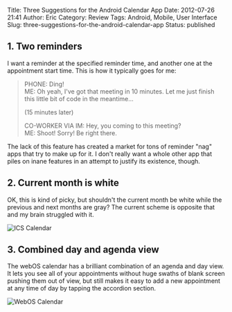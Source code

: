 Title: Three Suggestions for the Android Calendar App
Date: 2012-07-26 21:41
Author: Eric
Category: Review
Tags: Android, Mobile, User Interface
Slug: three-suggestions-for-the-android-calendar-app
Status: published

1\. Two reminders
-----------------

I want a reminder at the specified reminder time, and another one at the
appointment start time. This is how it typically goes for me:

> PHONE: Ding!\
> ME: Oh yeah, I've got that meeting in 10 minutes. Let me just finish
> this little bit of code in the meantime...
>
> (15 minutes later)
>
> CO-WORKER VIA IM: Hey, you coming to this meeting?\
> ME: Shoot! Sorry! Be right there.

The lack of this feature has created a market for tons of reminder "nag"
apps that try to make up for it. I don't really want a whole other app
that piles on inane features in an attempt to justify its existence,
though.

2\. Current month is white
--------------------------

OK, this is kind of picky, but shouldn't the current month be white
while the previous and next months are gray? The current scheme is
opposite that and my brain struggled with it.

![ICS Calendar]({static}/images/ics-calendar.png)

3\. Combined day and agenda view
--------------------------------

The webOS calendar has a brilliant combination of an agenda and day
view. It lets you see all of your appointments without huge swaths of
blank screen pushing them out of view, but still makes it easy to add a
new appointment at any time of day by tapping the accordion section.

![WebOS Calendar]({static}/images/webos-calendar.png)
